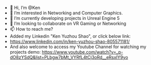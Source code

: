 - 👋 Hi, I’m @Ken
- 👀 I’m interested in Networking and Computer Graphics.
- 🌱 I’m currently developing projects in Unreal Engine 5
- 💞️ I’m looking to collaborate on VR Gaming or Networking
- 📫 How to reach me? 
- Added my Linkedin "Ken Yuzhou Shao", or click below link:
- https://www.linkedin.com/in/ken-yuzhou-shao-805571181/
- And also welcome to access my Youtube Channel for watching my projects demo:
https://www.youtube.com/watch?v=_p-dO8zYSdQ&list=PLbgw7bMt_VYRfL4tCj3oRd__eRsxIY9yo

<!---
KenYZShao/KenYZShao is a ✨ special ✨ repository because its `README.md` (this file) appears on your GitHub profile.
You can click the Preview link to take a look at your changes.
--->
